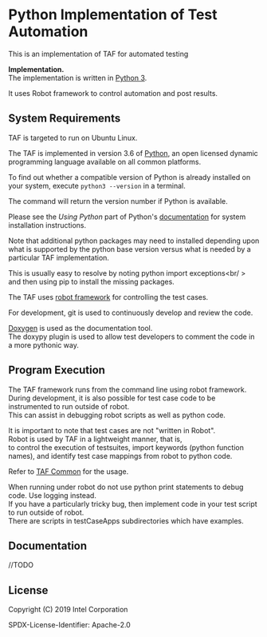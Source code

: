 <!--

 Copyright (C) 2019 Intel Corporation

 SPDX-License-Identifier: Apache-2.0

-->

Python Implementation of Test Automation
============================================

This is an implementation of TAF for automated testing

**Implementation.**<br />
The implementation is written in [Python 3][python].

It uses Robot framework to control automation and post results.


System Requirements
-------------------

TAF is targeted to run on Ubuntu Linux.

The TAF is implemented in version 3.6 of [Python][python], an
open licensed dynamic programming language available on all common
platforms.

To find out whether a compatible version of Python is
already installed on your system, execute `python3 --version` in a
terminal.

The command will return the version number if Python is
available.

Please see the *Using Python* part of Python's
[documentation][python-using] for system installation instructions.

Note that additional python packages may need to installed depending
upon what is supported by the python base version versus what is
needed by a particular TAF implementation.

This is usually easy to resolve by noting python import exceptions<br/ >
and then using pip to install the missing packages.

The TAF uses [robot framework][robot] for controlling the test cases.

For development, git is used to continuously develop
and review the code.

[Doxygen][doxygen] is used as the documentation tool.<br />
The doxypy plugin is used to allow test developers to comment the code in a
more pythonic way.

Program Execution
-----------------

The TAF framework runs from the command line using robot framework.<br />
During development, it is also possible for test case code to be
instrumented to run outside of robot.<br />
This can assist in debugging robot scripts as well as python code.

It is important to note that test cases are not "written in Robot".<br />
Robot is used by TAF in a lightweight manner, that is,<br />
to control the execution of testsuites, import keywords (python function<br />
names), and identify test case mappings from robot to python code.

Refer to [TAF Common][taf-common] for the usage.

When running under robot do not use python print statements to
debug code. Use logging instead.<br />
If you have a particularly tricky bug, then implement code in your test script to run outside
of robot.<br />
There are scripts in testCaseApps subdirectories which have examples.

Documentation
---------------------
//TODO

License
-------

Copyright (C) 2019 Intel Corporation

SPDX-License-Identifier: Apache-2.0


[python]: http://python.org "Python Programming Language"
[python-using]: http://docs.python.org/2/using/index.html "Python Setup and Usage"
[robot]: http://robotframework.org "Generic test automation framework for acceptance testing and ATDD"
[doxygen]: http://www.stack.nl/~dimitri/doxygen/ "Generate documentation from source code"
[taf-common]: https://github.com/edgexfoundry/edgex-taf-common "TAF Common"
